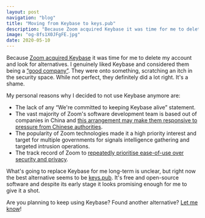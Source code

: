 ```yaml
---
layout: post
navigation: "blog"
title: "Moving from Keybase to keys.pub"
description: "Because Zoom acquired Keybase it was time for me to delete my account and look for alternatives."
image: "og-8fs1X0JFgFE.jpg"
date: 2020-05-10
---
```


Because <a target="_blank" href="https://keybase.io/blog/keybase-joins-zoom">Zoom acquired Keybase</a> it was time for me to delete my account and look for alternatives. I genuinely liked Keybase and considered them being a <a target="_blank" href="https://martinbuberl.com/blog/the-culture-test-eight-steps-to-better-company-culture/#are-you-good">“good company”</a>. They were onto something, scratching an itch in the security space. While not perfect, they definitely did a lot right. It's a shame.

My personal reasons why I decided to not use Keybase anymore are:

- The lack of any “We're committed to keeping Keybase alive” statement.
- The vast majority of Zoom's software development team is based out of companies in China and <a target="_blank" href="https://www.theguardian.com/uk-news/2020/apr/24/uk-government-told-not-to-use-zoom-because-of-china-fears">this arrangement may make them responsive to pressure from Chinese authorities</a>.
- The popularity of Zoom technologies made it a high priority interest and target for multiple governments for signals intelligence gathering and targeted intrusion operations.
- The track record of Zoom to <a target="_blank" href="https://hn.algolia.com/?q=zoom">repeatedly prioritise ease-of-use over security and privacy</a>.

What's going to replace Keybase for me long-term is unclear, but right now the best alternative seems to be <a target="_blank" href="https://keys.pub/">keys.pub</a>. It's free and open-source software and despite its early stage it looks promising enough for me to give it a shot.

Are you planning to keep using Keybase? Found another alternative? [Let me know](/contact)!
